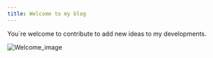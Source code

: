 ```yaml
---
title: Welcome to my blog
---
```


You´re welcome to contribute to add new ideas to my developments.

![Welcome_image](https://www.pkmnstats.com/static/artworks/039-jigglypuff.png)
